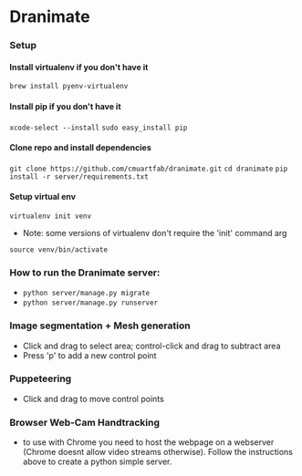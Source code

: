# Dranimate

### Setup

#### Install virtualenv if you don't have it
`brew install pyenv-virtualenv`

#### Install pip if you don't have it
`xcode-select --install`
`sudo easy_install pip`

#### Clone repo and install dependencies
`git clone https://github.com/cmuartfab/dranimate.git`
`cd dranimate`
`pip install -r server/requirements.txt`

#### Setup virtual env
`virtualenv init venv`
* Note: some versions of virtualenv don't require the 'init' command arg

`source venv/bin/activate`


### How to run the Dranimate server:
* `python server/manage.py migrate`
* `python server/manage.py runserver`

### Image segmentation + Mesh generation
* Click and drag to select area; control-click and drag to subtract area
* Press 'p' to add a new control point

### Puppeteering
* Click and drag to move control points

### Browser Web-Cam Handtracking
* to use with Chrome you need to host the webpage on a webserver (Chrome doesnt allow video streams otherwise). Follow the instructions above to create a python simple server.

